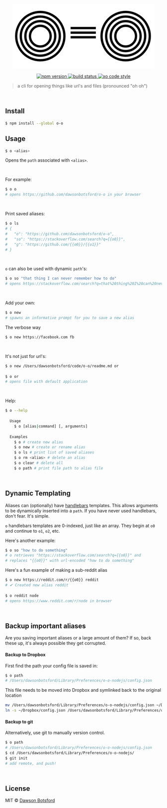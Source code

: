 <p align="center">
  <img src="media/logo.png"/>
</p>
<p align="center">
  <a href="https://www.npmjs.com/package/o-o">
    <img src="https://img.shields.io/npm/v/o-o.svg" alt="npm version"/>
  </a>
  <a href="https://travis-ci.org/dawsonbotsford/o-o">
    <img src="https://travis-ci.org/dawsonbotsford/o-o.svg?branch=master" alt="build status"/>
  </a>
  <a href="https://github.com/sindresorhus/xo">
    <img src="https://img.shields.io/badge/code_style-XO-5ed9c7.svg" alt="xo code style"/>
  </a>
</p>

> a cli for opening things like url's and files (pronounced "oh oh")

<br>

## Install

```sh
$ npm install --global o-o
```

## Usage

```sh
$ o <alias>
```

Opens the `path` associated with `<alias>`.

<br>

For example:

```sh
$ o o
# opens https://github.com/dawsonbotsford/o-o in your browser
```

<br>

Print saved aliases:

```sh
$ o ls
# {
#   "o": "https://github.com/dawsonbotsford/o-o",
#   "so": "https://stackoverflow.com/search?q={{o0}}",
#   "g": "https://github.com/{{o0}}/{{o1}}"
# }
```

<br>

`o` can also be used with dynamic `path`'s:

```sh
$ o so "that thing I can never remember how to do"
# opens https://stackoverflow.com/search?q=that%20thing%20I%20can%20never%20remember%20how%20to%20do in your browser
```

<br/>

Add your own:

```sh
$ o new
# spawns an informative prompt for you to save a new alias
```

The verbose way

```sh
$ o new https://facebook.com fb
```

<br/>

It's not just for url's:

```sh
$ o new /Users/dawsonbotsford/code/o-o/readme.md or

$ o or
# opens file with default application
```

<br>

Help:

```sh
$ o --help

  Usage
    $ o [alias|command] [, arguments]

  Examples
    $ o # create new alias
    $ o new # create or rename alias
    $ o ls # print list of saved aliases
    $ o rm <alias> # delete an alias
    $ o clear # delete all
    $ o path # print file path to alias file
```

<br>

## Dynamic Templating

Aliases can (optionally) have [handlebars](http://handlebarsjs.com/) templates. This allows arguments to be dynamically inserted into a `path`. If you have never used handlebars, don't fear. It's simple.

`o` handlebars templates are 0-indexed, just like an array. They begin at `o0` and continue to `o1`, `o2`, etc.

Here's another example:

```sh
$ o so "how to do something"
# o retrieves "https://stackoverflow.com/search?q={{o0}}" and
# replaces "{{o0}}" with url-encoded "how to do something"
```

Here's a fun example of making a sub-reddit alias

```sh
$ o new https://reddit.com/r/{{o0}} reddit
# ✔ Created new alias reddit

$ o reddit node
# opens https://www.reddit.com/r/node in browser
```

<br>

## Backup important aliases

Are you saving important aliases or a large amount of them? If so, back these up, it's always possible they get corrupted.

#### Backup to Dropbox

First find the path your config file is saved in:

```sh
$ o path
# /Users/dawsonbotsford/Library/Preferences/o-o-nodejs/config.json
```

This file needs to be moved into Dropbox and symlinked back to the original location

```sh
mv /Users/dawsonbotsford/Library/Preferences/o-o-nodejs/config.json ~/Dropbox/
ln -s ~/Dropbox/config.json /Users/dawsonbotsford/Library/Preferences/o-o-nodejs/config.json
```

#### Backup to git

Alternatively, use git to manually version control.

```sh
$ o path
# /Users/dawsonbotsford/Library/Preferences/o-o-nodejs/config.json
$ cd /Users/dawsonbotsford/Library/Preferences/o-o-nodejs/
$ git init
# add remote, and push!
```

<br>

## License

MIT © [Dawson Botsford](http://dawsonbotsford.com)
